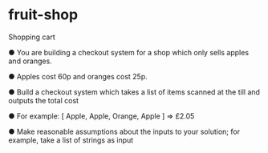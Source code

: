 # fruit-shop

Shopping cart

● You are building a checkout system for a shop which only sells apples and oranges.

● Apples cost 60p and oranges cost 25p.

● Build a checkout system which takes a list of items scanned at the till and outputs the total cost

● For example: [ Apple, Apple, Orange, Apple ] => £2.05

● Make reasonable assumptions about the inputs to your solution; for example, take a list of strings as input
